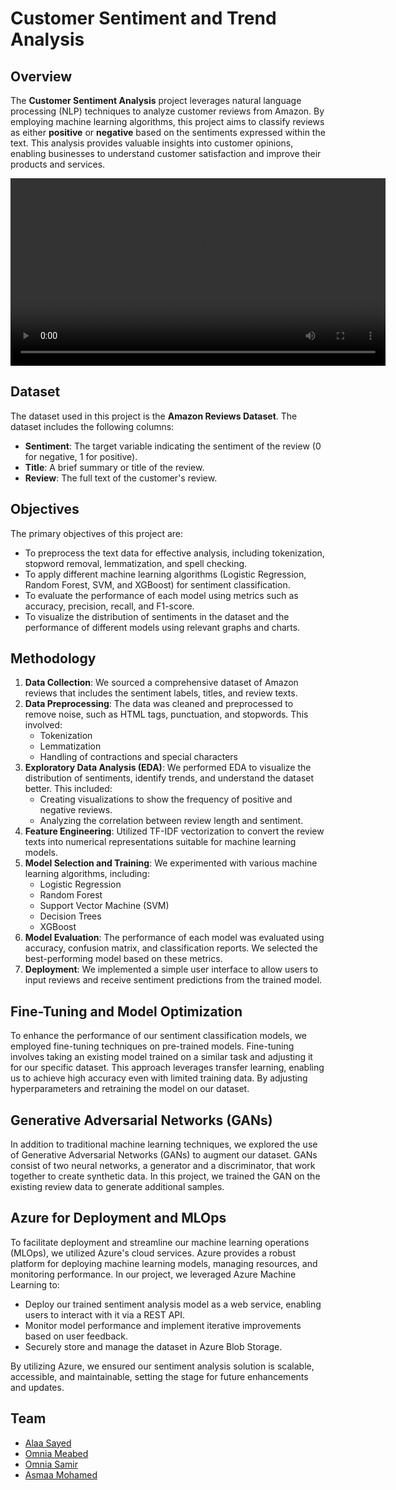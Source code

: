 # Customer Sentiment and Trend Analysis

## Overview

The **Customer Sentiment Analysis** project leverages natural language processing (NLP) techniques to analyze customer reviews from Amazon. By employing machine learning algorithms, this project aims to classify reviews as either **positive** or **negative** based on the sentiments expressed within the text. This analysis provides valuable insights into customer opinions, enabling businesses to understand customer satisfaction and improve their products and services.

<!-- [![Watch the demo](demo.mp4)](https://www.youtube.com/watch?v=YOUR_VIDEO_ID) -->
<video width='600' controls>
  <source src='demo.mp4' type='video/mp4'>
  Your browser does not support the video tag.
</video>

## Dataset

The dataset used in this project is the **Amazon Reviews Dataset**. The dataset includes the following columns:

- **Sentiment**: The target variable indicating the sentiment of the review (0 for negative, 1 for positive).
- **Title**: A brief summary or title of the review.
- **Review**: The full text of the customer's review.

## Objectives

The primary objectives of this project are:

- To preprocess the text data for effective analysis, including tokenization, stopword removal, lemmatization, and spell checking.
- To apply different machine learning algorithms (Logistic Regression, Random Forest, SVM, and XGBoost) for sentiment classification.
- To evaluate the performance of each model using metrics such as accuracy, precision, recall, and F1-score.
- To visualize the distribution of sentiments in the dataset and the performance of different models using relevant graphs and charts.

## Methodology

1. **Data Collection**: We sourced a comprehensive dataset of Amazon reviews that includes the sentiment labels, titles, and review texts.
2. **Data Preprocessing**: The data was cleaned and preprocessed to remove noise, such as HTML tags, punctuation, and stopwords. This involved:
   - Tokenization
   - Lemmatization
   - Handling of contractions and special characters
3. **Exploratory Data Analysis (EDA)**: We performed EDA to visualize the distribution of sentiments, identify trends, and understand the dataset better. This included:
   - Creating visualizations to show the frequency of positive and negative reviews.
   - Analyzing the correlation between review length and sentiment.
4. **Feature Engineering**: Utilized TF-IDF vectorization to convert the review texts into numerical representations suitable for machine learning models.
5. **Model Selection and Training**: We experimented with various machine learning algorithms, including:
   - Logistic Regression
   - Random Forest
   - Support Vector Machine (SVM)
   - Decision Trees
   - XGBoost
6. **Model Evaluation**: The performance of each model was evaluated using accuracy, confusion matrix, and classification reports. We selected the best-performing model based on these metrics.
7. **Deployment**: We implemented a simple user interface to allow users to input reviews and receive sentiment predictions from the trained model.

## Fine-Tuning and Model Optimization

To enhance the performance of our sentiment classification models, we employed fine-tuning techniques on pre-trained models. Fine-tuning involves taking an existing model trained on a similar task and adjusting it for our specific dataset. This approach leverages transfer learning, enabling us to achieve high accuracy even with limited training data. By adjusting hyperparameters and retraining the model on our dataset.

## Generative Adversarial Networks (GANs)

In addition to traditional machine learning techniques, we explored the use of Generative Adversarial Networks (GANs) to augment our dataset. GANs consist of two neural networks, a generator and a discriminator, that work together to create synthetic data. In this project, we trained the GAN on the existing review data to generate additional samples.

## Azure for Deployment and MLOps

To facilitate deployment and streamline our machine learning operations (MLOps), we utilized Azure's cloud services. Azure provides a robust platform for deploying machine learning models, managing resources, and monitoring performance. In our project, we leveraged Azure Machine Learning to:

- Deploy our trained sentiment analysis model as a web service, enabling users to interact with it via a REST API.
- Monitor model performance and implement iterative improvements based on user feedback.
- Securely store and manage the dataset in Azure Blob Storage.

By utilizing Azure, we ensured our sentiment analysis solution is scalable, accessible, and maintainable, setting the stage for future enhancements and updates.

## Team

- [Alaa Sayed](https://github.com/A1aaSayed)
- [Omnia Meabed](https://github.com/OmniaMeabed)
- [Omnia Samir](https://github.com/AsmaaMohamed2000)
- [Asmaa Mohamed](https://github.com/omniasameer)
